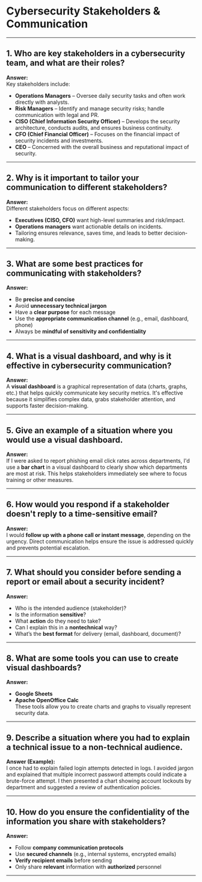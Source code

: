 # Cybersecurity Stakeholders & Communication

---

## 1. Who are key stakeholders in a cybersecurity team, and what are their roles?

**Answer:**  
Key stakeholders include:

- **Operations Managers** – Oversee daily security tasks and often work directly with analysts.  
- **Risk Managers** – Identify and manage security risks; handle communication with legal and PR.  
- **CISO (Chief Information Security Officer)** – Develops the security architecture, conducts audits, and ensures business continuity.  
- **CFO (Chief Financial Officer)** – Focuses on the financial impact of security incidents and investments.  
- **CEO** – Concerned with the overall business and reputational impact of security.

---

## 2. Why is it important to tailor your communication to different stakeholders?

**Answer:**  
Different stakeholders focus on different aspects:
- **Executives (CISO, CFO)** want high-level summaries and risk/impact.
- **Operations managers** want actionable details on incidents.
- Tailoring ensures relevance, saves time, and leads to better decision-making.

---

## 3. What are some best practices for communicating with stakeholders?

**Answer:**
- Be **precise and concise**  
- Avoid **unnecessary technical jargon**  
- Have a **clear purpose** for each message  
- Use the **appropriate communication channel** (e.g., email, dashboard, phone)  
- Always be **mindful of sensitivity and confidentiality**

---

## 4. What is a visual dashboard, and why is it effective in cybersecurity communication?

**Answer:**  
A **visual dashboard** is a graphical representation of data (charts, graphs, etc.) that helps quickly communicate key security metrics. It's effective because it simplifies complex data, grabs stakeholder attention, and supports faster decision-making.

---

## 5. Give an example of a situation where you would use a visual dashboard.

**Answer:**  
If I were asked to report phishing email click rates across departments, I'd use a **bar chart** in a visual dashboard to clearly show which departments are most at risk. This helps stakeholders immediately see where to focus training or other measures.

---

## 6. How would you respond if a stakeholder doesn't reply to a time-sensitive email?

**Answer:**  
I would **follow up with a phone call or instant message**, depending on the urgency. Direct communication helps ensure the issue is addressed quickly and prevents potential escalation.

---

## 7. What should you consider before sending a report or email about a security incident?

**Answer:**
- Who is the intended audience (stakeholder)?  
- Is the information **sensitive**?  
- What **action** do they need to take?  
- Can I explain this in a **nontechnical** way?  
- What’s the **best format** for delivery (email, dashboard, document)?

---

## 8. What are some tools you can use to create visual dashboards?

**Answer:**  
- **Google Sheets**  
- **Apache OpenOffice Calc**  
These tools allow you to create charts and graphs to visually represent security data.

---

## 9. Describe a situation where you had to explain a technical issue to a non-technical audience.

**Answer (Example):**  
I once had to explain failed login attempts detected in logs. I avoided jargon and explained that multiple incorrect password attempts could indicate a brute-force attempt. I then presented a chart showing account lockouts by department and suggested a review of authentication policies.

---

## 10. How do you ensure the confidentiality of the information you share with stakeholders?

**Answer:**  
- Follow **company communication protocols**  
- Use **secured channels** (e.g., internal systems, encrypted emails)  
- **Verify recipient emails** before sending  
- Only share **relevant** information with **authorized** personnel

---
